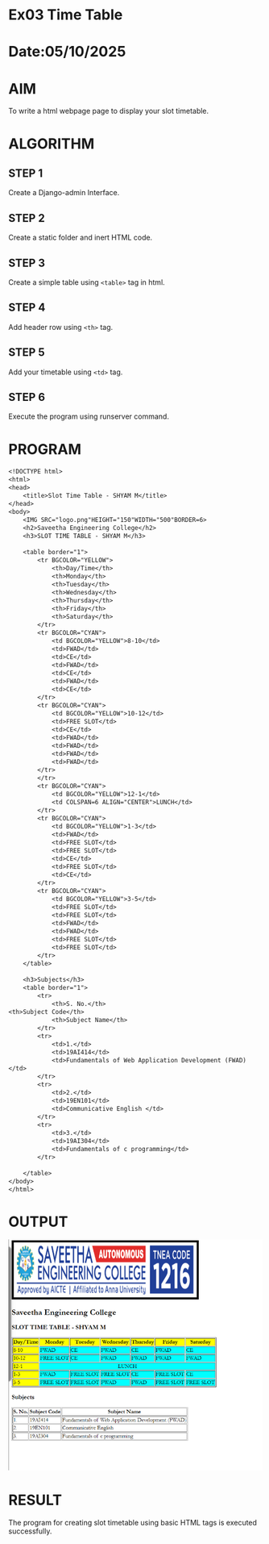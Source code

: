 # Ex03 Time Table
# Date:05/10/2025
# AIM
To write a html webpage page to display your slot timetable.

# ALGORITHM
## STEP 1
Create a Django-admin Interface.

## STEP 2
Create a static folder and inert HTML code.

## STEP 3
Create a simple table using `<table>` tag in html.

## STEP 4
Add header row using `<th>` tag.

## STEP 5
Add your timetable using `<td>` tag.

## STEP 6
Execute the program using runserver command.

# PROGRAM
```
<!DOCTYPE html>
<html>
<head>
    <title>Slot Time Table - SHYAM M</title>
</head>
<body>
    <IMG SRC="logo.png"HEIGHT="150"WIDTH="500"BORDER=6>
    <h2>Saveetha Engineering College</h2>
    <h3>SLOT TIME TABLE - SHYAM M</h3>

    <table border="1">
        <tr BGCOLOR="YELLOW">
            <th>Day/Time</th>
            <th>Monday</th>
            <th>Tuesday</th>
            <th>Wednesday</th>
            <th>Thursday</th>
            <th>Friday</th>
            <th>Saturday</th>
        </tr>
        <tr BGCOLOR="CYAN">
            <td BGCOLOR="YELLOW">8-10</td>
            <td>FWAD</td>
            <td>CE</td>
            <td>FWAD</td>
            <td>CE</td>
            <td>FWAD</td>
            <td>CE</td>
        </tr>
        <tr BGCOLOR="CYAN">
            <td BGCOLOR="YELLOW">10-12</td>
            <td>FREE SLOT</td>
            <td>CE</td>
            <td>FWAD</td>
            <td>FWAD</td>
            <td>FWAD</td>
            <td>FWAD</td>
        </tr>
        </tr>
        <tr BGCOLOR="CYAN">
            <td BGCOLOR="YELLOW">12-1</td>
            <td COLSPAN=6 ALIGN="CENTER">LUNCH</td>
        </tr>
        <tr BGCOLOR="CYAN">
            <td BGCOLOR="YELLOW">1-3</td>
            <td>FWAD</td>
            <td>FREE SLOT</td>
            <td>FREE SLOT</td>
            <td>CE</td>
            <td>FREE SLOT</td>
            <td>CE</td>
        </tr>
        <tr BGCOLOR="CYAN">
            <td BGCOLOR="YELLOW">3-5</td>
            <td>FREE SLOT</td>
            <td>FREE SLOT</td>
            <td>FWAD</td>
            <td>FWAD</td>
            <td>FREE SLOT</td>
            <td>FREE SLOT</td>
        </tr>
    </table>

    <h3>Subjects</h3>
    <table border="1">
        <tr>
            <th>S. No.</th>
<th>Subject Code</th>
            <th>Subject Name</th>
        </tr>
        <tr>
            <td>1.</td>
            <td>19AI414</td>
            <td>Fundamentals of Web Application Development (FWAD)</td>
        </tr>
        <tr>
            <td>2.</td>
            <td>19EN101</td>
            <td>Communicative English </td>
        </tr>
        <tr>
            <td>3.</td>
            <td>19AI304</td>
            <td>Fundamentals of c programming</td>
        </tr>
       
    </table>
</body>
</html>
```
# OUTPUT
![alt text](<Screenshot 2025-10-05 183135[1].png>)

# RESULT
The program for creating slot timetable using basic HTML tags is executed successfully.
